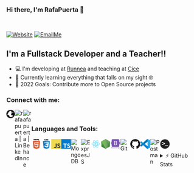 ### Hi there, I'm RafaPuerta 👋


<br />

[![Website](https://img.shields.io/website?label=rafapuerta.com&style=for-the-badge&url=http%3A%2F%2Fwww.rafapuerta.com)](https://www.rafapuerta.com)
[![EmailMe](https://img.shields.io/badge/info@rafapuerta.com-Email%20me-green?style=for-the-badge)](mailto://info@rafapuerta.com)

## I'm a Fullstack Developer and a Teacher!!

- 💻️ I'm developing at [Runnea](https://runnea.com) and teaching at [Cice](www.cice.es)
- 🌱 Currently learning everything that falls on my sight 🤓
- 🥅 2022 Goals: Contribute more to Open Source projects

### Connect with me:

[<img align="left" alt="rafapuerta" width="22px" src="https://raw.githubusercontent.com/iconic/open-iconic/master/svg/globe.svg" />][website]
[<img align="left" alt="rafapuerta | LinkedIn" width="22px" src="https://cdn.jsdelivr.net/npm/simple-icons@v3/icons/linkedin.svg" />][linkedin]
[<img align="left" alt="rafapuerta | Behance" width="22px" src="https://cdn.jsdelivr.net/npm/simple-icons@3.13.0/icons/behance.svg" />][behance]

<br />

### Languages and Tools:


<img align="left" alt="HTML5" width="26px" src="https://raw.githubusercontent.com/github/explore/80688e429a7d4ef2fca1e82350fe8e3517d3494d/topics/html/html.png" />
<img align="left" alt="CSS3" width="26px" src="https://raw.githubusercontent.com/github/explore/80688e429a7d4ef2fca1e82350fe8e3517d3494d/topics/css/css.png" />
<img align="left" alt="JavaScript" width="26px" src="https://raw.githubusercontent.com/github/explore/80688e429a7d4ef2fca1e82350fe8e3517d3494d/topics/javascript/javascript.png" /><img align="left" alt="TypeScript" width="26px" src="https://raw.githubusercontent.com/devicons/devicon/master/icons/typescript/typescript-original.svg" />
<img align="left" alt="MongoDB" width="26px" src="https://infinapps.com/wp-content/uploads/2018/10/mongodb-logo.png" />
<img align="left" alt="ExpresJS" width="26px" src="https://i2.wp.com/www.mementotech.in/assets/images/icons/express.png" />
<img align="left" alt="React" width="26px" src="https://raw.githubusercontent.com/github/explore/80688e429a7d4ef2fca1e82350fe8e3517d3494d/topics/react/react.png" />
<img align="left" alt="Node.js" width="26px" src="https://raw.githubusercontent.com/github/explore/80688e429a7d4ef2fca1e82350fe8e3517d3494d/topics/nodejs/nodejs.png" />
<img align="left" alt="Bootstrap" width="26px" src="https://raw.githubusercontent.com/devicons/devicon/master/icons/bootstrap/bootstrap-plain-wordmark.svg" />
<img align="left" alt="Git" width="26px" src="https://www.innerzaurus.com/wp-content/uploads/2020/08/Logo-de-Git.png" />
<img align="left" alt="GitHub" width="26px" src="https://raw.githubusercontent.com/github/explore/78df643247d429f6cc873026c0622819ad797942/topics/github/github.png" />



<img align="left" alt="Visual Studio Code" width="26px" src="https://raw.githubusercontent.com/github/explore/80688e429a7d4ef2fca1e82350fe8e3517d3494d/topics/visual-studio-code/visual-studio-code.png" />
<img align="left" alt="Postman" width="26px" src="https://www.vectorlogo.zone/logos/getpostman/getpostman-icon.svg" />
<img align="left" alt="Terminal" width="26px" src="https://raw.githubusercontent.com/github/explore/80688e429a7d4ef2fca1e82350fe8e3517d3494d/topics/terminal/terminal.png" />




<br />
<br />

</details>

<details>
  <summary>⚡ GitHub Stats</summary>

  <img src="https://github-readme-stats.vercel.app/api/top-langs?username=rafapuerta&show_icons=true&locale=en&layout=compact" alt="rafapuerta" />

<img src="https://github-readme-streak-stats.herokuapp.com/?user=rafapuerta&" alt="rafapuerta" />

</details>

[website]: http://rafapuerta.com
[mail]: mailto://info@rafapuerta.com
[linkedin]: hhttps://linkedin.com/in/rafa-puerta-60633967/
[behance]: https://www.behance.net/rafapuerta
